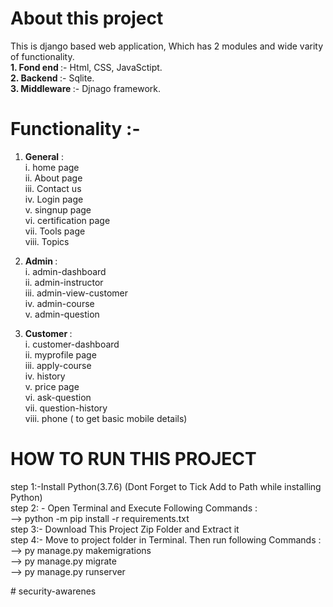 

# About this project
This is django based web application, Which has 2  modules and wide varity of functionality. </br>
<b> 1. Fond end </b> :- Html, CSS, JavaSctipt. </br>
<b> 2. Backend </b> :- Sqlite. </br>
<b> 3. Middleware </b> :- Djnago framework. </br> 



# Functionality :- 
1. <b> General</b> :<br>
i. home page <br>
ii. About page <br>
iii. Contact us <br>
iv. Login page <br>
v. singnup page <br>
vi. certification page <br>
vii. Tools page <br>
viii. Topics <br>

2. <b> Admin </b> : <br>
i. admin-dashboard <br>
ii. admin-instructor <br>
iii. admin-view-customer <br>
iv. admin-course <br>
v. admin-question <br>

3. <b> Customer </b> : <br>
i. customer-dashboard <br>
ii. myprofile page <br>
iii. apply-course <br>
iv. history <br>
v. price page <br>
vi. ask-question <br>
vii. question-history <br>
viii. phone ( to get basic mobile details) <br> 

# HOW TO RUN THIS PROJECT
step 1:-Install Python(3.7.6) (Dont Forget to Tick Add to Path while installing Python)<br>
step 2: - Open Terminal and Execute Following Commands : <br>
          --> python -m pip install -r requirements.txt <br>
step 3:- Download This Project Zip Folder and Extract it <br>
step 4:- Move to project folder in Terminal. Then run following Commands : <br>
         --> py manage.py makemigrations <br>
         -->  py manage.py migrate <br>
         -->   py manage.py runserver <br>
         









#   s e c u r i t y - a w a r e n e s 
 
 
